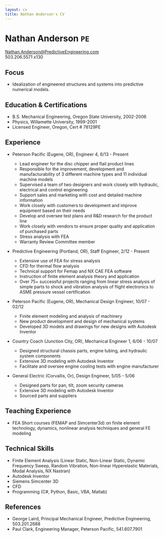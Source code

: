 ```yaml
---
layout: cv
title: Nathan Anderson's CV
---
```

# Nathan Anderson `PE`

Nathan.Anderson@PredictiveEngineering.com  
503.206.5571 x130

## Focus

- Idealization of engineered structures and systems into predictive numerical models.

## Education & Certifications

- B.S. Mechanical Engineering, Oregon State University,   2002-2006
- Physics, Willamette University, 1999-2001
- Licensed Engineer, Oregon, Cert # 78129PE

## Experience

- Peterson Pacific (Eugene, OR), Engineer 4, 6/13 - Present
  - Lead engineer for the disc chipper and flail product lines 
  - Responsible for the improvement, development and manufacturability of 3 different machine types and 11 individual machine models
  - Supervised a team of two designers and work closely with hydraulic, electrical and control engineering
  - Support sales and marketing with cost and detailed machine information 
  - Work closely with customers to development and improve equipment based on their needs
  - Develop and oversee test plans and R&D research for the product line
  - Work closely with vendors to ensure proper quality and application of purchased parts
  - Stress analysis with FEA
  - Warranty Review Committee member
  
- Predictive Engineering (Portland, OR), Staff Engineer, 2/12 - Present
  - Extensive use of FEA for stress analysis
  - CFD for thermal flow analysis
  - Technical support for Femap and NX CAE FEA software
  - Instruction of finite element analysis theory and application
  - Over 75+ successful projects ranging from linear stress analysis of simple parts to shock and vibration analysis of flight electronics to ASME pressure vessel certification

- Peterson Pacific (Eugene, OR), Mechanical Design Engineer, 10/07 - 02/12
  - Finite element modeling and analysis of machinery
  - New product development and design of mechanical systems
  - Developed 3D models and drawings for new designs with Autodesk Inventor

- Country Coach (Junction City, OR), Mechanical Engineer 1, 6/06 - 10/07
  - Designed structural chassis parts, engine tubing, and hydraulic system components
  - Extensive 3D modeling with Autodesk Inventor
  - Facilitate and oversee engine cooling tests with engine manufacturer
  
- General Electric (Corvallis, Or), Design Engineer, 5/05 - 5/06
  - Designed parts for pan, tilt, zoom security cameras
  - Extensive 3D modeling with Autodesk Inventor
  - Sourced parts and suppliers

## Teaching Experience

- FEA Short courses (FEMAP and Simcenter3d) on finite element technology, dynamics, nonlinear analysis techniques and general FE modeling

## Technical Skills

- Finite Element Analysis (Linear Static, Non-Linear Static, Dynamic Frequency Sweep, Random Vibration, Non-linear Hyperelastic Materials, Modal Analysis, NX Nastran)
- Autodesk Inventor
- Siemens Simcenter 3D
- CFD
- Programming (C#, Python, Basic, VBA, Matlab)

## References

- George Laird, Principal Mechanical Engineer, Predictive Engineering, 503.201.2688
- Paul Clark, Engineering Manager, Peterson Pacific, 541.607.7901
